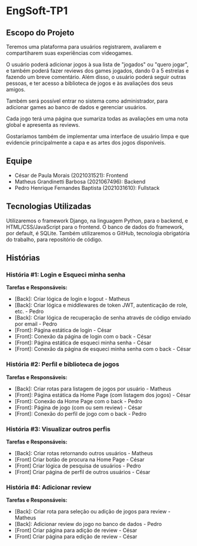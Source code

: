 # EngSoft-TP1

## Escopo do Projeto
Teremos uma plataforma para usuários registrarem, avaliarem e compartiharem suas experiências com videogames. 

O usuário poderá adicionar jogos à sua lista de "jogados" ou "quero jogar", e também poderá fazer reviews dos games jogados, dando 0 a 5 estrelas e fazendo um breve comentário. Além disso, o usuário poderá seguir outras pessoas, e ter acesso a biblioteca de jogos e às avaliações dos seus amigos.

Também será possível entrar no sistema como administrador, para adicionar games ao banco de dados e gerenciar usuários.

Cada jogo terá uma página que sumariza todas as avaliações em uma nota global e apresenta as reviews.

Gostaríamos também de implementar uma interface de usuário limpa e que evidencie principalmente a capa e as artes dos jogos disponíveis.


## Equipe
* César de Paula Morais (2021031521): Frontend
* Matheus Grandinetti Barbosa (2021067496): Backend
* Pedro Henrique Fernandes Baptista (2021031610): Fullstack

## Tecnologias Utilizadas
Utilizaremos o framework Django, na linguagem Python, para o backend, e HTML/CSS/JavaScript para o frontend. O banco de dados do framework, por default, é SQLite.
Também utilizaremos o GitHub, tecnologia obrigatória do trabalho, para repositório de código.

## Histórias
### História #1: Login e Esqueci minha senha
**Tarefas e Responsáveis:**
* [Back]: Criar lógica de login e logout - Matheus
* [Back]: Criar lógica e middlewares de token JWT, autenticação de role, etc. - Pedro
* [Back]: Criar lógica de recuperação de senha através de código enviado por email - Pedro
* [Front]: Página estática de login - César
* [Front]: Conexão da página de login com o back - César
* [Front]: Página estática de esqueci minha senha - César
* [Front]: Conexão da página de esqueci minha senha com o back - César

### História #2: Perfil e biblioteca de jogos
**Tarefas e Responsáveis:**
* [Back]: Criar rotas para listagem de jogos por usuário - Matheus
* [Front]: Página estática da Home Page (com listagem dos jogos) - César
* [Front]: Conexão da Home Page com o back - Pedro
* [Front]: Página de jogo (com ou sem review) - César
* [Front]: Conexão do perfil de jogo com o back - Pedro

### História #3: Visualizar outros perfis
**Tarefas e Responsáveis:**
* [Back]: Criar rotas retornando outros usuários - Matheus
* [Front] Criar botão de procura na Home Page - César
* [Front] Criar lógica de pesquisa de usuários - Pedro
* [Front] Criar página de perfil de outros usuários - César

### História #4: Adicionar review
**Tarefas e Responsáveis:**
* [Back]: Criar rota para seleção ou adição de jogos para review - Matheus
* [Back]: Adicionar review do jogo no banco de dados - Pedro
* [Front] Criar página para adição de review - César
* [Front] Criar página para edição de review - César
